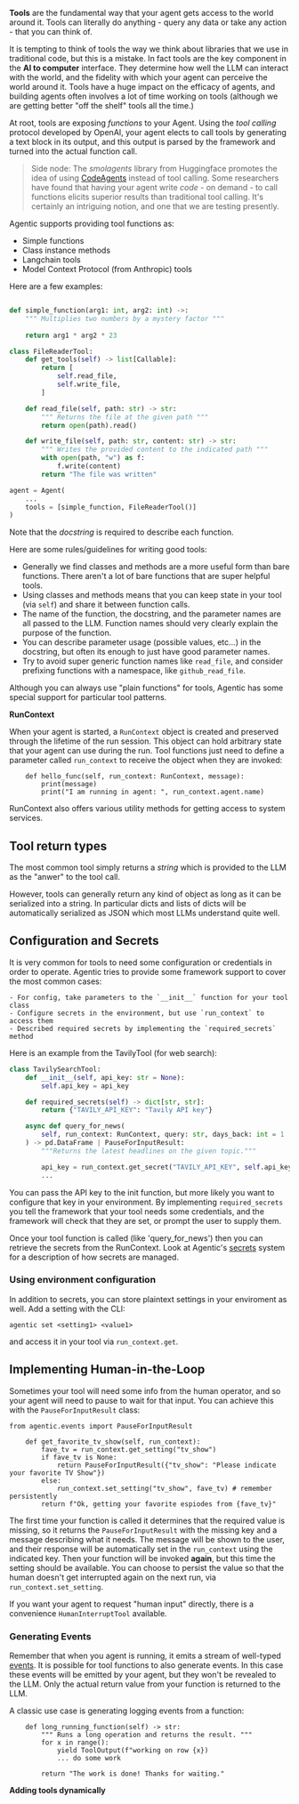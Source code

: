 **Tools** are the fundamental way that your agent gets access to the world around it.
Tools can literally do anything - query any data or take any action - that you can think of.

It is tempting to think of tools the way we think about libraries that we use in traditional code,
but this is a mistake. In fact tools are the key component in the **AI to computer** interface. 
They determine how well the LLM can interact with the world, and the fidelity with which your
agent can perceive the world around it. Tools have a huge impact on the efficacy of agents,
and building agents often involves a lot of time working on tools (although we are getting
better "off the shelf" tools all the time.)

At root, tools are exposing _functions_ to your Agent. Using the _tool calling_ protocol developed
by OpenAI, your agent elects to call tools by generating a text block in its output, and this
output is parsed by the framework and turned into the actual function call.

> Side node: The _smolagents_ library from Huggingface promotes the idea of using 
> [CodeAgents](https://huggingface.co/blog/smolagents#code-agents) instead of tool calling. Some
> researchers have found that having your agent write _code_ - on demand - to call functions elicits
> superior results than traditional tool calling. It's certainly an intriguing notion, and one that
> we are testing presently.

Agentic supports providing tool functions as:

- Simple functions
- Class instance methods
- Langchain tools
- Model Context Protocol (from Anthropic) tools

Here are a few examples:

``` python

def simple_function(arg1: int, arg2: int) ->:
    """ Multiplies two numbers by a mystery factor """
    
    return arg1 * arg2 * 23

class FileReaderTool:
    def get_tools(self) -> list[Callable]:
        return [
            self.read_file,
            self.write_file,
        ]

    def read_file(self, path: str) -> str:
        """ Returns the file at the given path """
        return open(path).read()

    def write_file(self, path: str, content: str) -> str:
        """ Writes the provided content to the indicated path """
        with open(path, "w") as f:
            f.write(content)
        return "The file was written"

agent = Agent(
    ...
    tools = [simple_function, FileReaderTool()]
)
```

Note that the _docstring_ is required to describe each function.

Here are some rules/guidelines for writing good tools:

- Generally we find classes and methods are a more useful form than bare functions. There
aren't a lot of bare functions that are super helpful tools.
- Using classes and methods means that you can keep state in your tool (via `self`) and
share it between function calls.
- The name of the function, the docstring, and the parameter names are all passed to the LLM.
Function names should very clearly explain the purpose of the function.
- You can describe parameter usage (possible values, etc...) in the docstring, but often
its enough to just have good parameter names.
- Try to avoid super generic function names like `read_file`, and consider prefixing 
functions with a namespace, like `github_read_file`.

Although you can always use "plain functions" for tools, Agentic has some special support
for particular tool patterns.

**RunContext**

When your agent is started, a `RunContext` object is created and preserved through the lifetime
of the run session. This object can hold arbitrary state that your agent can use
during the run. Tool functions just need to define a parameter called `run_context` to receive
the object when they are invoked:

```
    def hello_func(self, run_context: RunContext, message):
        print(message)
        print("I am running in agent: ", run_context.agent.name)
```

RunContext also offers various utility methods for getting access to system services.

## Tool return types

The most common tool simply returns a _string_ which is provided to the LLM as the "anwer"
to the tool call.

However, tools can generally return any kind of object as long as it can be serialized into
a string. In particular dicts and lists of dicts will be automatically serialized as JSON
which most LLMs understand quite well.

## Configuration and Secrets

It is very common for tools to need some configuration or credentials in order to operate.
Agentic tries to provide some framework support to cover the most common cases:

    - For config, take parameters to the `__init__` function for your tool class
    - Configure secrets in the environment, but use `run_context` to access them
    - Described required secrets by implementing the `required_secrets` method

Here is an example from the TavilyTool (for web search):

```python
class TavilySearchTool:
    def __init__(self, api_key: str = None):
        self.api_key = api_key

    def required_secrets(self) -> dict[str, str]:
        return {"TAVILY_API_KEY": "Tavily API key"}

    async def query_for_news(
        self, run_context: RunContext, query: str, days_back: int = 1
    ) -> pd.DataFrame | PauseForInputResult:
        """Returns the latest headlines on the given topic."""

        api_key = run_context.get_secret("TAVILY_API_KEY", self.api_key)
        ...
```
You can pass the API key to the init function, but more likely you want to configure that 
key in your environment. By implementing `required_secrets` you tell the framework
that your tool needs some credentials, and the framework will check that they are set, or
prompt the user to supply them.

Once your tool function is called (like 'query_for_news') then you can retrieve the
secrets from the RunContext. Look at Agentic's [secrets](./Building_Agents.md#settings-and-secrets) system for a description
of how secrets are managed.

### Using environment configuration

In addition to secrets, you can store plaintext settings in your enviroment as well. Add
a setting with the CLI:

    agentic set <setting1> <value1>

and access it in your tool via `run_context.get`.


## Implementing Human-in-the-Loop

Sometimes your tool will need some info from the human operator, and so your agent will need
to pause to wait for that input. You can achieve this with the `PauseForInputResult` class:

```
from agentic.events import PauseForInputResult

    def get_favorite_tv_show(self, run_context):
        fave_tv = run_context.get_setting("tv_show")
        if fave_tv is None:
            return PauseForInputResult({"tv_show": "Please indicate your favorite TV Show"})
        else:
            run_context.set_setting("tv_show", fave_tv) # remember persistently
        return f"Ok, getting your favorite espiodes from {fave_tv}"
```
The first time your function is called it determines that the required
value is missing, so it returns the `PauseForInputResult` with the missing key and a message
describing what it needs. The message will be shown to the user, and their response will
be automatically set in the `run_context` using the indicated key. Then your function will
be invoked **again**, but this time the setting should be available. You can choose to persist
the value so that the human doesn't get interrupted again on the next run, via `run_context.set_setting`. 

If you want your agent to request "human input" directly, there is a convenience `HumanInterruptTool`
available.

### Generating Events

Remember that when you agent is running, it emits a stream of well-typed [events](./Events.md).
It is possible for tool functions to also generate events. In this case these events will be
emitted by your agent, but they won't be revealed to the LLM. Only the actual return value
from your function is returned to the LLM.

A classic use case is generating logging events from a function:

```
    def long_running_function(self) -> str:
        """ Runs a long operation and returns the result. """
        for x in range():
            yield ToolOutput(f"working on row {x})
            ... do some work

        return "The work is done! Thanks for waiting."
```


**Adding tools dynamically**

